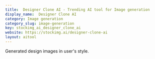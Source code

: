```yaml
---
title:  Designer Clone AI - Trending AI tool for Image generation
display_name:  Designer Clone AI
category: Image generation
category_slug: image-generation
key: stockimg_ai_designer_clone_ai
website: https://stockimg.ai/designer-clone-ai
layout: aitool
---
```


Generated design images in user's style.
